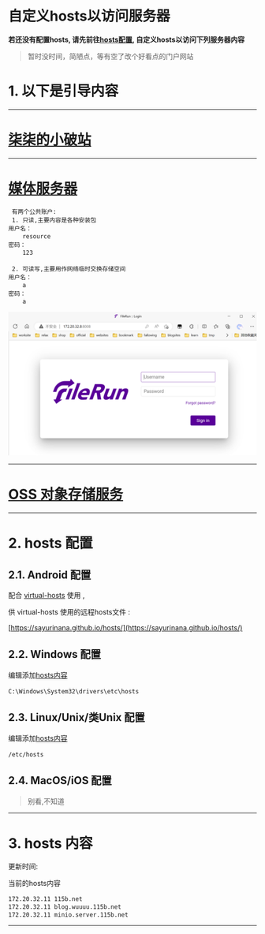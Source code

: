 # 自定义hosts以访问服务器

**若还没有配置hosts, 请先前往[hosts配置](#2-hosts-配置), 自定义hosts以访问下列服务器内容**

>  暂时没时间，简陋点，等有空了改个好看点的门户网站

# 1. 以下是引导内容

---


# <a href="http://blog.wuuuu.115b.net:2233" target="_blank">柒柒的小破站</a>

---

# <a href="http://115b.net:8008/" target="_blank">媒体服务器</a>

```
 有两个公共账户:
 1. 只读,主要内容是各种安装包
用户名：
    resource
密码：
    123

 2. 可读写,主要用作网络临时交换存储空间
用户名：
    a
密码：
    a
```
![image-20230315142000757](./assets/image-20230315142000757.png)

---

# <a href="http://minio.server.115b.net:9001" target="_blank">OSS 对象存储服务</a>

---

# 2. hosts 配置 

## 2.1. Android 配置

配合 [virtual-hosts](https://github.com/x-falcon/Virtual-Hosts) 使用 ,

供 virtual-hosts 使用的远程hosts文件 :

[https://sayurinana.github.io/hosts/](https://sayurinana.github.io/hosts/)


## 2.2. Windows 配置

编辑添加[hosts内容](#3-hosts-内容)

`C:\Windows\System32\drivers\etc\hosts`

## 2.3. Linux/Unix/类Unix 配置

编辑添加[hosts内容](#3-hosts-内容)

`/etc/hosts`

## 2.4. MacOS/iOS 配置

> 别看,不知道

---

# 3. hosts 内容

更新时间: 

当前的hosts内容

```
172.20.32.11 115b.net
172.20.32.11 blog.wuuuu.115b.net
172.20.32.11 minio.server.115b.net
```

---
